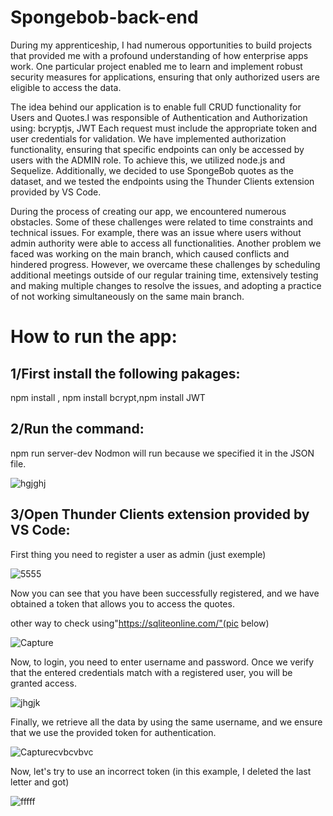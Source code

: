 # Spongebob-back-end

During my apprenticeship, I had numerous opportunities to build projects that provided me with a profound understanding of how enterprise apps work. One particular project enabled me to learn and implement robust security measures for applications, ensuring that only authorized users are eligible to access the data.

The idea behind our application is to enable full CRUD functionality for Users and Quotes.I was responsible of Authentication and Authorization using: bcryptjs, JWT Each request must include the appropriate token and user credentials for validation. We have implemented authorization functionality, ensuring that specific endpoints can only be accessed by users with the ADMIN role. To achieve this, we utilized node.js and Sequelize. Additionally, we decided to use SpongeBob quotes as the dataset, and we tested the endpoints using the Thunder Clients extension provided by VS Code.

During the process of creating our app, we encountered numerous obstacles. Some of these challenges were related to time constraints and technical issues. For example, there was an issue where users without admin authority were able to access all functionalities. Another problem we faced was working on the main branch, which caused conflicts and hindered progress. However, we overcame these challenges by scheduling additional meetings outside of our regular training time, extensively testing and making multiple changes to resolve the issues, and adopting a practice of not working simultaneously on the same main branch.

# How to run the app:

## 1/First install the following pakages:
npm install , npm install bcrypt,npm install JWT

## 2/Run the command:
npm run server-dev
Nodmon will run because we specified it in the JSON file.

![hgjghj](https://github.com/riadh796/Portfolio/assets/62479005/8df7c133-6008-4031-b0ea-c6e5a7d9d6cb)

## 3/Open Thunder Clients extension provided by VS Code:

First thing you need to register a user as admin (just exemple)

![5555](https://github.com/riadh796/Portfolio/assets/62479005/0d54345e-f98e-4a66-9da9-6d04bd193d42)

Now you can see that you have been successfully registered, and we have obtained a token that allows you to access the quotes.

other way to check using"https://sqliteonline.com/"(pic below)

![Capture](https://github.com/riadh796/Portfolio/assets/62479005/7e45f83c-6291-4c04-9456-b71f58f525bf)

Now, to login, you need to enter username and password. Once we verify that the entered credentials match with a registered user, you will be granted access.

![jhgjk](https://github.com/riadh796/Portfolio/assets/62479005/87d24ac2-a44e-48b3-ba03-cbfc8188d46c)

Finally, we retrieve all the data by using the same username, and we ensure that we use the provided token for authentication.

![Capturecvbcvbvc](https://github.com/riadh796/Portfolio/assets/62479005/5a84f3bb-8a07-4e6b-8e9b-3790918ac82f)

Now, let's try to use an incorrect token (in this example, I deleted the last letter and got)

![fffff](https://github.com/riadh796/Portfolio/assets/62479005/dfbc7def-5234-4fdf-a6e5-181d85f84802)



